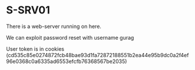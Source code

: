 # S-SRV01

There is a web-server running on here.

We can exploit password reset with username gurag

User token is in cookies (cd535c85e0274872fcb48bae93d1fa72872188551b2ea44e95b9dc0a2f4ef96e0368c0a6335ad6553efcfb76368567be2035)

